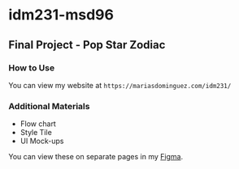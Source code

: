 # idm231-msd96

## Final Project - Pop Star Zodiac

### How to Use
You can view my website at `https://mariasdominguez.com/idm231/`

### Additional Materials
* Flow chart
* Style Tile
* UI Mock-ups

You can view these on separate pages in my <a href="https://www.figma.com/file/1qcXM4tFehB8GRXzJ5vItA/IDM-231-Zodiac-Pop-Stars?node-id=0%3A1" target="_blank">Figma</a>.
